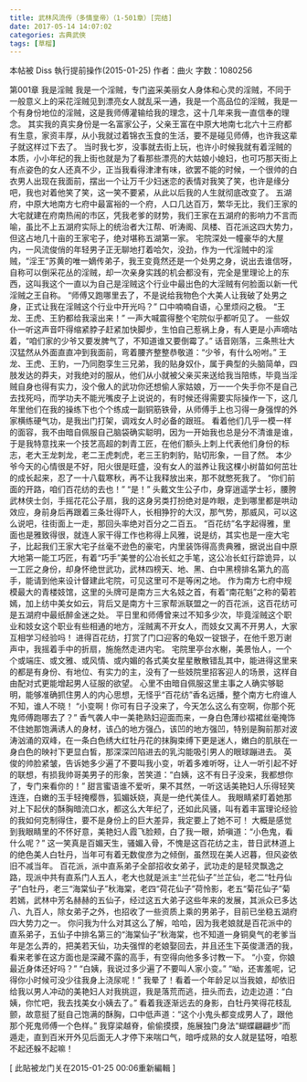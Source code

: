 ```yaml
---
title: 武林风流传（多情皇帝）（1-501章）[完结]
date: 2017-05-14 14:07:02
categories: 古典武俠
tags: [草榴]
---
```

本帖被 Diss 執行提前操作(2015-01-25)
作者：曲火
字数：1080256


第001章 我是淫贼
我是一个淫贼，专门盗采美丽女人身体和心灵的淫贼，不同于一般意义上的采花淫贼见到漂亮女人就乱采一通，我是一个高品位的淫贼，我是一个有身份地位的淫贼，这是我师傅灌输给我的理念，这十几年来我一直信奉的理念。
其实我的真实身份是一名富家公子，父亲王富在中原大地南七北六十三府都有生意，家资丰厚，从小我就过着锦衣玉食的生活，要不是碰见师傅，也许我这辈子就这样过下去了。
当时我七岁，没事就去街上玩，也许小时候我就有着淫贼的本质，小小年纪的我上街也就是为了看那些漂亮的大姑娘小媳妇，也可巧那天街上有点姿色的女人还真不少，正当我看得津津有味，欲罢不能的时候，一个很帅的白衣男人出现在我面前，摆出一个让万千少妇迷恋的表情对我笑了笑，也许是缘分吧，我也对着他笑了笑，这一笑不要紧，从此以后我的人生就彻底改变了。
五湖府，中原大地南方七府中最富裕的一个府，人口几达百万，繁华无比，我们王家的大宅就建在府南热闹的市区，凭我老爹的财势，我们王家在五湖府的影响力不言而喻，虽比不上五湖府实际上的统治者大江帮、听涛阁、凤楼、百花派这四大势力，但这占地几十亩的王家宅子，绝对堪称五湖第一家。
宅院深处一幢豪华的大屋内，一风流俊俏的年轻男子正无聊地打着哈欠，没劲，作为一代淫贼中的淫贼，“淫王”苏黄的唯一嫡传弟子，我王变竟然还是一个处男之身，说出去谁信呀，自称可以倒采花丛的淫贼，却一次亲身实践的机会都没有，完全是里理论上的东西，这叫我这个一直以为自己是淫贼这个行业中最出色的大淫贼有何脸面以新一代淫贼之王自称。
“师傅又跑哪里去了，不是说给我物色个大美人让我破了处男之身，正式让我在淫贼这个行业中开光吗？”
口中喃喃自语，心里烦闷之极。
“王龙、王虎、王豹都给我滚出来！”
一声大喊震得整个宅院似乎都听见了。
一些奴仆一听这声音吓得缩紧脖子赶紧加快脚步，生怕自己惹祸上身，有人更是小声嘀咕着，“咱们家的少爷又要发脾气了，不知道谁又要倒霉了。”
话音刚落，三条熊壮大汉猛然从外面直直冲到我面前，弯着腰齐整整恭敬道：“少爷，有什么吩咐。”
王龙、王虎、王豹，一乃同胞孪生三兄弟，我的贴身奴仆，属于典型的头脑简单，四肢发达的莽夫，对我绝对的服从，他们从小就被父亲买来送给我当陪练，毕竟当淫贼自身也得有实力，没个傲人的武功你还想偷人家姑娘，万一一个失手你不是自己去找死吗，而学功夫不能光嘴皮子上说说的，有时候还得需要实际操作一下，这几年里他们在我的操练下也个个练成一副铜筋铁骨，从师傅手上也习得一身强悍的外家横练硬气功，是我出门打架，调戏女人时必备的跟班。
看着他们几乎一模一样的面容，我不由暗自佩服自己脑袋确实聪明，因为一开始我也总是分不清谁是谁，于是我特意找来一个技艺高超的刺青工匠，在他们额头上刺上代表他们身份的标志，老大王龙刺龙，老二王虎刺虎，老三王豹刺豹，贴切形象，一目了然。
本少爷今天的心情很是不好，阳火很是旺盛，没有女人的滋养让我这棵小树苗如何茁壮的成长起来，忍了一十八载寒秋，再不让我释放出来，那不就憋死我了。
“你们前面的开路，咱们百花纺的去也！”
“是！”
头戴文生公子巾，身穿逍遥学士衫，腰胯武林侠士剑，手摇花花公子扇，我的这身另类打扮绝对是咋眼，走到哪里都是哄动效应，身前身后再跟着三条壮得吓人，长相狰狞的大汉，那气势，那威风，可以这么说吧，往街面上一走，那回头率绝对百分之二百五。
“百花纺”名字起得雅，里面也是雅致得很，就连人家干得工作也称得上风雅，说是纺，其实也是一座大宅子，比起我们王家大宅子丝毫不逊色的豪宅，内里装饰得高贵典雅，据说出自中原大地第一能工巧匠，有着“巧手”美誉的公冶长虹之手笔，这公冶长虹行踪诡异，以一工匠之身份，却身怀绝世武功，武林四榜天、地、黑、白中黑榜排名第九的高手，能请到他来设计督建此宅院，可见这里可不是等闲之地。
作为南方七府中规模最大的青楼妓馆，这里的头牌可是南方三大名妓之首，有着“南花魁”之称的菊若嫣，加上纺中美女如云，背后又是南方十三家帮派联盟之一的百花派，这百花纺可是五湖府中最纸醉金迷之处。
平日里和师傅曾来过不知多少次，毕竟淫贼这个职业和妓女这个职业有些相通的地方，淫贼离不开女人，而妓女又离不开男人，大家互相学习经验吗！
进得百花纺，打赏了门口迎客的龟奴一锭银子，在他千恩万谢声中，我摇着手中的折扇，施施然走进内宅。
宅院里亭台水榭，美景怡人，一个个或端庄、或文雅、或风情、或内媚的各式美女星星散散错乱其中，能进得这里来的都是有身份、有地位、有实力的主，没有了一些妓院里招客迎人的场景，这样自由配对式更能增起男人征服的欲望。
心里不由暗自佩服这里主事之人确实够聪明，能够准确抓住男人的内心思想，无怪乎“百花纺”香名远播，整个南方七府谁人不知，谁人不晓！
“小变啊！你可有日子没来了，今天怎么这么有空啊，你那个死鬼师傅跑哪去了？”
香气袭人中一美艳熟妇迎面而来，一身白色薄纱褶裙丝毫掩饰不住她那饱满诱人的身材，该凸的地方强凸，该凹的地方强凹，特别是胸前那对波涛汹涌的双峰，在一条白色绣大红牡丹花的抹胸束缚下更是迷人，嫩白的肌肤在一身白色的映衬下更显白皙，那深深凹陷进去的乳沟能吸引男人的眼球蹦进去。
英俊的帅脸紧皱，告诉她多少遍了不要叫我小变，听着多难听呀，让人一听引起不好的联想，有损我帅哥美男子的形象，苦笑道：“白姨，这不有日子没来，我都想你了，专门来看你的！”
甜言蜜语谁不爱听，果不其然，一听这话美艳妇人乐得轻笑连连，白嫩的玉手轻掩樱唇，狐媚妖娆，真是一绝代美佳人。
我眼睛紧盯着她那对上下起伏的酥胸暗流口水，都这么大年纪了，还如此风骚，叫有着丰富理论经验的我如何克制得住，要不是身份上的巨大差异，我定要上了她不可！
大概是感觉到我眼睛里的不怀好意，美艳妇人霞飞脸颊，白了我一眼，娇嗔道：“小色鬼，看什么呢？”
这一笑真是百媚天生，骚媚入骨，不愧是这百花纺之主，昔日武林道上的绝色美人白牡丹，当年可有着无数俊彦为之倾倒，虽然现在美人迟暮，但风姿依旧不减当年。
百花派，派中直系弟子全部招收女弟子，武功走的是轻灵飘逸之路，现派中共有直系门人五人，老大也就是派主“兰花仙子”兰芷仙，老二“牡丹仙子”白牡丹，老三“海棠仙子”秋海棠，老四“荷花仙子”荷怜影，老五“菊花仙子”菊若嫣，武林中芳名赫赫的五仙子，经过这五大弟子这些年来的发展，其派众已多达八、九百人，除女弟子之外，也招收了一些资质上乘的男弟子，目前已坐稳五湖府四大势力之一。
你问我为什么对其这么了解，哈哈，因为我老娘就是百花派中的直系弟子，五仙子中排名第三的“海棠仙子”秋海棠，也不知道一身铜臭气的老爹当年是怎么弄的，把美若天仙，功夫强悍的老娘娶回去，并且还生下英俊潇洒的我，看来老爹在这方面也是深藏不露的高手，有空得向他多多讨教一下。
“小变，你娘最近身体还好吗？”
“白姨，我说过多少遍了不要叫人家小变。”
“呦，还害羞呢，记得你小时候可没少往我身上浇尿呢！”
我晕了！看着一个年龄足以当我娘，却依旧给我以男人冲动的美艳妇人对我挑逗，我是落荒而逃，扭头而去，边走边道：“白姨，你忙吧，我去找美女小姨去了。”
看着我逐渐远去的身影，白牡丹笑得花枝乱颤，故意挺了挺自己饱满的酥胸，口中低声道：“这个小鬼头都变成男人了，跟他那个死鬼师傅一个色样。”
我穿梁越脊，偷偷摸摸，施展独门身法“蝴蝶翩翩步”而遁走，直到百米开外见后面无人才停下来喘口气，暗呼成熟的女人就是猛呀，咱惹不起还躲不起嘛！


[ 此貼被龙门关在2015-01-25 00:06重新編輯 ]